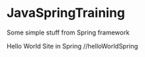 # JavaSpringTraining
Some simple stuff from Spring framework


Hello World Site in Spring //helloWorldSpring

